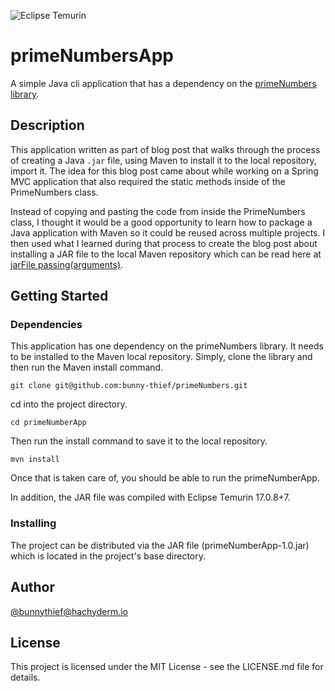 ![Eclipse Temurin](https://projects.eclipse.org/sites/default/files/Logo_Temurin_2021_08_17_JRR_RGB-V1A_0.png)
# primeNumbersApp

A simple Java cli application that has a dependency on the [primeNumbers library](https://github.com/bunny-thief/primeNumbers).

## Description

This application written as part of blog post that walks through the process of creating a Java `.jar` file, using Maven to install it to the local repository, import it. The idea for this blog post came about while working on a Spring MVC application that also required the static methods inside of the PrimeNumbers class.

Instead of copying and pasting the code from inside the PrimeNumbers class, I thought it would be a good opportunity to learn how to package a Java application with Maven so it could be reused across multiple projects.  I then used what I learned during that process to create the blog post about installing a JAR file to the local Maven repository which can be read here at [jarFile passing(arguments)](https://www.passingarguments.dev/posts/java-jar-file/).

## Getting Started

### Dependencies

This application has one dependency on the primeNumbers library. It needs to be installed to the Maven local repository. Simply, clone the library and then run the Maven install command.

```
git clone git@github.com:bunny-thief/primeNumbers.git
```

cd into the project directory.

```
cd primeNumberApp
```

Then run the install command to save it to the local repository. 

```
mvn install
```

Once that is taken care of, you should be able to run the primeNumberApp.

In addition, the JAR file was compiled with Eclipse Temurin 17.0.8+7.

### Installing

The project can be distributed via the JAR file (primeNumberApp-1.0.jar) which is located in the project's base directory.

## Author

[@bunnythief@hachyderm.io](https://hachyderm.io/@bunnythief)

## License

This project is licensed under the MIT License - see the LICENSE.md file for details.
